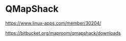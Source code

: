 # QMapShack

https://www.linux-apps.com/member/30204/

https://bitbucket.org/maproom/qmapshack/downloads

